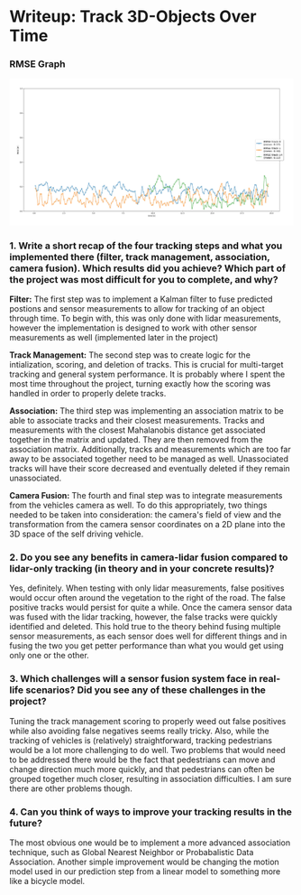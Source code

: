# Writeup: Track 3D-Objects Over Time

### RMSE Graph
![.](media/CLF_results.png)

### 1. Write a short recap of the four tracking steps and what you implemented there (filter, track management, association, camera fusion). Which results did you achieve? Which part of the project was most difficult for you to complete, and why?
**Filter:** The first step was to implement a Kalman filter to fuse predicted postions and sensor measurements to allow for tracking of an object through time. To begin with, this was only done with lidar measurements, however the implementation 
is designed to work with other sensor measurements as well (implemented later in the project)

**Track Management:** The second step was to create logic for the intialization, scoring, and deletion of tracks. This is crucial for multi-target tracking and general system performance. It is probably where I spent the most time throughout the project, turning exactly how the scoring was handled in order to properly delete tracks.

**Association:** The third step was implementing an association matrix to be able to associate tracks and their closest measurements. Tracks and measurements with the closest Mahalanobis distance get associated together in the matrix and updated. They are then removed from the association matrix.
Additionally, tracks and measurements which are too far away to be associated together need to be managed as well. Unassociated tracks will have their score decreased and eventually deleted if they remain unassociated.

**Camera Fusion:** The fourth and final step was to integrate measurements from the vehicles camera as well. To do this appropriately, two things needed to be taken into consideration: the camera's field of view and the transformation from the camera sensor coordinates on a 2D plane into the 3D space of the self driving vehicle.

### 2. Do you see any benefits in camera-lidar fusion compared to lidar-only tracking (in theory and in your concrete results)? 
Yes, definitely. When testing with only lidar measurements, false positives would occur often around the vegetation to the right of the road. The false positive tracks would persist for quite a while. Once the camera sensor data was fused with the lidar tracking, however, the false tracks were quickly identified and deleted.
This hold true to the theory behind fusing multiple sensor measurements, as each sensor does well for different things and in fusing the two you get petter performance than what you would get using only one or the other.

### 3. Which challenges will a sensor fusion system face in real-life scenarios? Did you see any of these challenges in the project?
Tuning the track management scoring to properly weed out false positives while also avoiding false negatives seems really tricky. Also, while the tracking of vehicles is (relatively) straightforward, tracking pedestrians would be a lot more challenging to do well. Two problems that would need to be
addressed there would be the fact that pedestrians can move and change direction much more quickly, and that pedestrians can often be grouped together much closer, resulting in association difficulties. I am sure there are other problems though.

### 4. Can you think of ways to improve your tracking results in the future?
The most obvious one would be to implement a more advanced association technique, such as Global Nearest Neighbor or Probabalistic Data Association. Another simple improvement would be changing the motion model used in our prediction step from a linear model to something more like a bicycle model.
